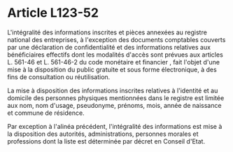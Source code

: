 # Article L123-52

L'intégralité des informations inscrites et pièces annexées au registre national des entreprises, à l'exception des documents comptables couverts par une déclaration de confidentialité et des informations relatives aux bénéficiaires effectifs dont les modalités d'accès sont prévues aux articles L. 561-46 et L. 561-46-2 du code monétaire et financier , fait l'objet d'une mise à la disposition du public gratuite et sous forme électronique, à des fins de consultation ou réutilisation.

La mise à disposition des informations inscrites relatives à l'identité et au domicile des personnes physiques mentionnées dans le registre est limitée aux nom, nom d'usage, pseudonyme, prénoms, mois, année de naissance et commune de résidence.

Par exception à l'alinéa précédent, l'intégralité des informations est mise à la disposition des autorités, administrations, personnes morales et professions dont la liste est déterminée par décret en Conseil d'Etat.

